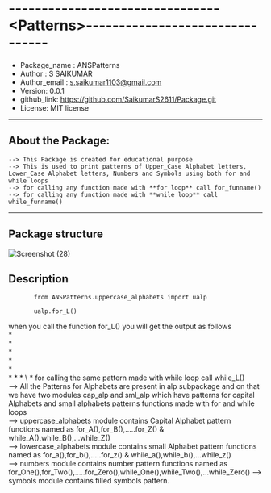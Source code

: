 
# --------------------------------\<Patterns\>--------------------------------  
* Package_name : ANSPatterns
* Author : S SAIKUMAR
* Author_email : s.saikumar1103@gmail.com
* Version: 0.0.1
* github_link: https://github.com/SaikumarS2611/Package.git
* License: MIT license
-----------------------------------------------------------------------------------------------------------------
## About the Package:
    --> This Package is created for educational purpose
    --> This is used to print patterns of Upper_Case Alphabet letters, Lower_Case Alphabet letters, Numbers and Symbols using both for and while loops
    --> for calling any function made with **for loop** call for_funname()
    --> for calling any function made with **while loop** call while_funname()
--------------------------------------------------------------------------------------------------------------------------------------
## Package structure 

![Screenshot (28)](https://user-images.githubusercontent.com/59813532/111902568-1cd4c180-8a64-11eb-94a7-2137f140dd6e.png)

## Description  

           from ANSPatterns.uppercase_alphabets import ualp

           ualp.for_L() 

when you call the function for_L() you will get the output as follows  
            \*  
            \*  
            \*  
            \*  
            \*   
            \* \* \* \ *
for calling the same pattern made with while loop call while_L()  
--> All the Patterns for Alphabets are present in alp subpackage and on that we have two modules cap_alp and sml_alp which have   patterns for capital Alphabets and small alphabets patterns functions made with for and while loops  
--> uppercase_alphabets module contains Capital Alphabet pattern functions named as for_A(),for_B(),.....for_Z() & while_A(),while_B(),...while_Z()  
--> lowercase_alphabets module  contains small Alphabet pattern functions named as for_a(),for_b(),.....for_z() & while_a(),while_b(),...while_z()  
--> numbers module  contains number  pattern functions named as for_One(),for_Two(),.....for_Zero(),while_One(),while_Two(),...while_Zero()
--> symbols module  contains filled symbols pattern.
